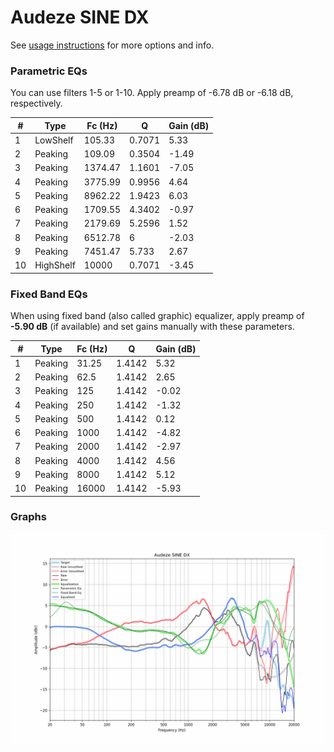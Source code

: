 # Audeze SINE DX
See [usage instructions](https://github.com/jaakkopasanen/AutoEq#usage) for more options and info.

### Parametric EQs
You can use filters 1-5 or 1-10. Apply preamp of -6.78 dB or -6.18 dB, respectively.

|   # | Type      |   Fc (Hz) |      Q |   Gain (dB) |
|-----|-----------|-----------|--------|-------------|
|   1 | LowShelf  |    105.33 | 0.7071 |        5.33 |
|   2 | Peaking   |    109.09 | 0.3504 |       -1.49 |
|   3 | Peaking   |   1374.47 | 1.1601 |       -7.05 |
|   4 | Peaking   |   3775.99 | 0.9956 |        4.64 |
|   5 | Peaking   |   8962.22 | 1.9423 |        6.03 |
|   6 | Peaking   |   1709.55 | 4.3402 |       -0.97 |
|   7 | Peaking   |   2179.69 | 5.2596 |        1.52 |
|   8 | Peaking   |   6512.78 | 6      |       -2.03 |
|   9 | Peaking   |   7451.47 | 5.733  |        2.67 |
|  10 | HighShelf |  10000    | 0.7071 |       -3.45 |

### Fixed Band EQs
When using fixed band (also called graphic) equalizer, apply preamp of **-5.90 dB** (if available) and set gains manually with these parameters.

|   # | Type    |   Fc (Hz) |      Q |   Gain (dB) |
|-----|---------|-----------|--------|-------------|
|   1 | Peaking |     31.25 | 1.4142 |        5.32 |
|   2 | Peaking |     62.5  | 1.4142 |        2.65 |
|   3 | Peaking |    125    | 1.4142 |       -0.02 |
|   4 | Peaking |    250    | 1.4142 |       -1.32 |
|   5 | Peaking |    500    | 1.4142 |        0.12 |
|   6 | Peaking |   1000    | 1.4142 |       -4.82 |
|   7 | Peaking |   2000    | 1.4142 |       -2.97 |
|   8 | Peaking |   4000    | 1.4142 |        4.56 |
|   9 | Peaking |   8000    | 1.4142 |        5.12 |
|  10 | Peaking |  16000    | 1.4142 |       -5.93 |

### Graphs
![](./Audeze%20SINE%20DX.png)
